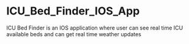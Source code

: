 # ICU_Bed_Finder_IOS_App
ICU Bed Finder is an IOS application where user can see real time ICU available beds and can get real time weather updates

